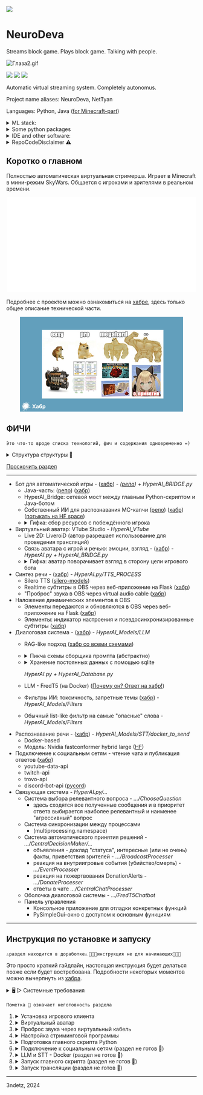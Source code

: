 [<img src="https://img.shields.io/badge/Habr-%D0%A7%D0%B8%D1%82%D0%B0%D1%82%D1%8C-%23000000?style=for-the-badge&link=https://habr.com/ru/articles/812387&logo=habr&logoColor=%23FFFFFF&labelColor=%2365A3BE"/>](https://habr.com/ru/articles/812387/)

# NeuroDeva

Streams block game. Plays block game. Talking with people.

![Глаза2.gif](.github/Глаза2.gif)

[<img src="https://img.shields.io/youtube/channel/views/UCy6HXAVZo3X9W3q9SrCPInQ?style=flat&label=youtube-views&link=https%3A%2F%2Fwww.youtube.com%2F%40NetTyan"/>](https://www.youtube.com/@NetTyan)
[<img src="https://img.shields.io/github/stars/3ndetz/AutoClef?style=flat&label=game-bot-repo&link=https%3A%2F%2Fgithub.com%2F3ndetz%2FAutoClef"/>](https://github.com/3ndetz/autoclef)
[<img src="https://img.shields.io/twitch/status/neurodeva?style=flat&link=https%3A%2F%2Fwww.twitch.tv%2Fneurodeva"/>](https://www.twitch.tv/neurodeva)

Automatic virtual streaming system. Completely autonomus.

Project name aliases: NeuroDeva, NetTyan

Languages: Python, Java ([for Minecraft-part](https://github.com/3ndetz/autoclef))

<details><summary>ML stack:</summary>

- NLP
  - Speech
    - TTS
    - STT
  - generative: T5 LLM
    - dialog system
  - classification: BERT (modified, multiple)
    - toxic detection
    - phrase type classification
- CV (MC captcha resolver)
  - keras-ocr
  - onnx
</details>

<details><summary>Some python packages</summary>

- torch
- multiprocessing
- multithreading
- flask
- websocket
- asyncio
- pysimplegui
- py4j
- sqlite
- tensorflow (a bit)
- and more, of course...
</details>

<details><summary>IDE and other software:</summary>

- JB PyCharm Community and Intellij Idea
- OBS
- VTube Studio
- Docker Desktop (WSL)
- Made on Windows 10
</details>

<details><summary>RepoCodeDisclaimer ⚠️</summary>

The "code" presented in the repository is mostly for prototyping. It should not be considered as a sample, it can be useful only to those who will be interested in repeating my experience, and not for "seekers of other people's mistakes" =)

The emphasis was on the fact that in the shortest possible time to make a project that can really impress someone and once again prove the fact that everything is possible 💪

In the code you can see huge commented out dumps, don't pay attention, because I had a choice to publish the code or not. I didn't format it in any way and didn't prepare it for publishing, so I didn't hesitate to leave crutches and other nasty things in there, like debug prints. However, I did format some things, but only the most attentive will notice this "feature".

</details>

## Коротко о главном

Полностью автоматическая виртуальная стримерша. Играет в Minecraft в мини-режим SkyWars. Общается с игроками и зрителями в реальном времени.

<div align="center">
	<a href="https://habr.com/ru/articles/812387/">
		<img src=".github/header.svg" width="500" height="250" alt="">
	</a>
</div>

Подробнее с проектом можно ознакомиться на [хабре](https://habr.com/ru/articles/812387/), здесь только общее описание технической части.

<div align="center">
	<a href="https://habr.com/ru/articles/812387/">
		<img src=".github/portfolio-details-2.jpg" height="250"/>
	</a>
</div>

## ФИЧИ

```
Это что-то вроде списка технологий, фич и содержания одновременно =)
```

<details><summary>Структура структуры 📘</summary>

Формат: Название - ([ссылки](#ФИЧИ)) - _связанные файлы в репозитории, путь_

Ссылки:
- ([хабр](https://habr.com/ru/articles/812387/)): соответствующий раздел статьи на Хабре для подробностей по разработке (для удобства в ней также есть своя [навигация](https://habr.com/ru/articles/812387/#Portal)). 
- (репо): ссылка на другой репозиторий в GitHub
</details>

[Проскочить раздел](#инструкция-по-установке-и-запуску)

---

- Бот для автоматической игры - ([хабр](https://habr.com/ru/articles/812387/#CodeDisclaimer)) - _([репо](https://github.com/3ndetz/autoclef))_ + _HyperAI_BRIDGE.py_
   - Java-часть: ([репо](https://github.com/3ndetz/autoclef)) ([хабр](https://habr.com/ru/articles/812387/#CodeDisclaimer))
   - HyperAI_Bridge: сетевой мост между главным Python-скриптом и Java-ботом
   - Собственный ИИ для распознавания MC-капчи ([репо](https://github.com/3ndetz/MapResolverMC)) ([хабр](https://habr.com/ru/articles/812387/#MCMapCaptchaSolver)) ([потыкать на HF space](https://huggingface.co/spaces/3ndetz/mc_map_resolver))
   - <details><summary>Гифка: сбор ресурсов с побеждённого игрока</summary>
         <img src="https://habrastorage.org/getpro/habr/upload_files/f83/1ff/61c/f831ff61cf2cdd8d5b68b10e8dd9a8a5.gif" height="250"/>
      </details>
- Виртуальный аватар: VTube Studio - _HyperAI_VTube_
   - Live 2D: LiveroiD (автор разрешает использование для проведения трансляций)
   - Связь аватара с игрой и речью: эмоции, взгляд - ([хабр](https://habr.com/ru/articles/812387/#MineEyeBridge)) - _HyperAI.py + HyperAI_BRIDGE.py_
   - <details><summary>Гифка: аватар поворачивает взгляд в сторону цели игрового бота</summary>
         <img src=".github/Глаза2.gif" height="250"/>
      </details>
- Синтез речи - ([хабр](https://habr.com/ru/articles/812387/#AnotherCode)) - _HyperAI.py/TTS_PROCESS_
   - Silero TTS ([silero-models](https://github.com/snakers4/silero-models))
   - Realtime субтитры в OBS через веб-приложение на Flask ([хабр](https://habr.com/ru/articles/812387/#AnotherCode))
   - "Проброс" звука в OBS через virtual audio cable ([хабр](https://habr.com/ru/articles/812387/#AnotherCode))
- Наложение динамических элементов в OBS 
   - Элементы передаются и обновляются в OBS через веб-приложение на Flask ([хабр](https://habr.com/ru/articles/812387/#AnotherCode))
   - Элементы: индикатор настроения и псевдосинхронизированные субтитры ([хабр](https://habr.com/ru/articles/812387/#AnotherCode))
- Диалоговая система - ([хабр](https://habr.com/ru/articles/812387/#ChatSystem)) - _HyperAI_Models/LLM_
   - RAG-like подход ([хабр со всеми схемами](https://habr.com/ru/articles/812387/#ДиалоговаяСхема))
   - <details><summary>Пикча схемы сборщика промпта (абстрактно)</summary>
         <img src="https://habrastorage.org/getpro/habr/upload_files/18b/a93/94f/18ba9394f9b6cfc7b67c9bd74f44ec93.jpg" height="500"/>
      </details>
   - <details><summary>Хранение постоянных данных с помощью sqlite</summary>
         <img src="https://habrastorage.org/getpro/habr/upload_files/304/fe2/401/304fe240195c033080477044fbe1d310.png" height="400"/>
      </details>  
     
     _HyperAI.py + HyperAI_Database.py_
   - LLM - FredT5 (на Docker) ([Почему он? Ответ на хабр!](https://habr.com/ru/articles/812387/#GptCry))
   - Фильтры ИИ: токсичность, запретные темы ([хабр](https://habr.com/ru/articles/812387/#ФильтрацияДемо)) - _HyperAI_Models/Filters_
   - Обычный list-like фильтр на самые "опасные" слова - _HyperAI_Models/Filters_
- Распознавание речи - ([хабр](https://habr.com/ru/articles/812387/#AnotherCode)) - _HyperAI_Models/STT/docker_to_send_
   - Docker-based
   - Модель: Nvidia fastconformer hybrid large ([HF](https://huggingface.co/nvidia/stt_ru_fastconformer_hybrid_large_pc))
- Подключение к социальным сетям - чтение чата и публикация ответов ([хабр](https://habr.com/ru/articles/812387/#AnotherCode))
   - youtube-data-api
   - twitch-api
   - trovo-api
   - discord-bot-api ([pycord](https://pycord.dev/))
- Связующая система - _HyperAI.py/..._
  - Система выбора релевантного вопроса - _.../ChooseQuestion_
    - здесь сходятся все полученные сообщения и в приоритет ответа выбирается наиболее релевантный и наименее "агрессивный" вопрос
  - Система синхронизации между процессами
    - (multiprocessing.namespace)
  - Система автоматического принятия решений - _.../CentralDecisionMaker/..._
    - объявления - доклад "статуса", интересные (или не очень) факты, приветствия зрителей - _.../BroadcastProcesser_
    - реакция на внутриигровые события (убийство/смерть) - _.../EventProcesser_
    - реакция на пожертвования DonationAlerts - _.../DonateProcesser_
    - ответы в чате _.../CentralChatProcesser_
  - Оболочка диалоговой системы -  _.../FredT5Chatbot_
  - Панель управления
    - Консольное приложение для отладки конкретных функций
    - PySimpleGui-окно с доступом к основным функциям

---

## Инструкция по установке и запуску
```⚠️раздел находится в доработке⚠️```
```👨🏻‍💻инструкция не для начинающих👨🏻‍💻```

Это просто краткий гайдлайн, настоящая инструкция будет делаться позже если будет востребована. Подробности некоторых моментов можно вычерпнуть из [хабра](https://habr.com/ru/articles/812387/).

<details><summary>🖥️ ▷ Системные требования</summary>

| Характеристика                     | Рекомендуется | Минимально |
|------------------------------------|---------------|------------|
| ОС                                 | Windows       | -          |
| ОЗУ                                | 48            | 16         |
| Видеопамять                        | 24            | 4          |
| Версия Python                      | 3.9.7         | -          |
| Дополнителньое <br/>место на диске | 60 Гб         | 30 Гб      |

    При любых других характеристиках ПК работа автоматической системы не гарантирована.

</details>

```Пометка 🚧 означает неготовность раздела```

1. <details><summary>Установка игрового клиента</summary> 
   
   1. Установите Minecraft версии 1.18 и скачайте [последний релиз](https://github.com/3ndetz/autoclef/releases) Java-бота. 
   2. Установите загрузчик модов [Fabric](https://minecraft-inside.ru/mods/94668-fabric.html) для вашего Minecraft. 
   3. [Переместите](https://docs.fabricmc.net/ru_ru/players/installing-mods) .jar файл в папку .minecraft/mods. 
    </details>

2. <details><summary>Виртуальный аватар</summary> 
    
    1. Начало: установка модели
       1. Установите VTubeStudio, например, со [Steam](https://store.steampowered.com/app/1325860/VTube_Studio/).
       2. Установите модель, которая вам понравится. Автор использовал LiveroID, куча крутых моделей есть в Steam Workshop, можно ставить прямо оттуда.
       3. [Выберите нужную модель](https://www.yandex.ru/search/?text=%D0%BA%D0%B0%D0%BA+%D0%B2%D1%8B%D0%B1%D1%80%D0%B0%D1%82%D1%8C+%D0%BC%D0%BE%D0%B4%D0%B5%D0%BB%D1%8C+vtube+studio&lr=62) в VTube Studio.
    2. Установка взаимодействия с Python-скриптом.
       1. Включите VTube Studio Plugins API на порте 8001.
          - Позже, при запуске главного скрипта, вам нужно будет разрешить подключающийся к VtubeStudio плагин "test", выйдет диалоговое окно.
       2. Настройте липсинк
          1. Установите настройки, у меня такие:
          2. <img alt="img.png" height="200" src=".github/img.png"/>
          3. Выберите устройство звука, через которое будет проходить выводиться TTS вашего персонажа. 
             - Я использовал виртуальный аудио кабель, но с помощью него надо пробросить звук по пути tts процесс-vtube-obs
    </details>
3. <details><summary>Проброс звука через виртуальный кабель</summary>  
   
   1. Установите виртуальный кабель, например, [VB-Audio](https://vb-audio.com/Cable/VirtualCables.htm) и перезагрузитесь
      1. Установите в настройках виртуального кабеля (всех возможных, и в разделе динамиков, и в разделе микрофона) пресет "2 канала, 16 бит, 48 000 Гц".
         - Если на Windows, то настройки будут в панели управления звуковыми устройствами
         - В любом случае надо изменить настройки и в самой программе кабеля. На Windows она обычно устанавливается в _Диск/Program Files/VB/CABLE-A/VBCABLE_ControlPanel.exe_
           
         - <img alt="img_1.png" height="200" src=".github/img_1.png"/>
      2. По умолчанию этот скрипт заточен под VB-Cable A.
         - Если вы не устанавливали несколько кабелей, вам придётся в HyperAI.py сменить имя звукового устройства на то, которое используете вы для проброса звука.
   </details>
4. <details><summary>Настройка стриминговой программы</summary>  
   
   1. Для проведения трансляций скачайте и установите [OBS](https://obsproject.com/).
   2. Создайте 2 сцены - NetTyan и NetTyanDisclaimer.
      - они нужны для корректной работы главного скрипта
   3. В настройках аудио OBS выберите ранее настроенное и выбранное аудиоустройство
   4. Выведите персонажа на экран добавив источник вебкамера/VTubeStudioCam
   5. Добавьте субтитры с помощью источника "Браузер". В поле URL вбейте - http://localhost:5000/subtitles/
   6. Аналогично добавьте значки состояния системы: http://localhost:5000/info/
   7. Установите оставшиеся настройки OBS - ключ для трансляций, отрегулируйте звук на ваше усмотрение и т.д.
   8. Для поддержки функций управления трансляцией из скрипта включите OBS WebSocket Server: Сервис/Настройка сервера WebSocket.
      - Установите пароль и порт, и введите их в HyperAI_OBS.py.
         <img alt="img_3.png" height="200" src=".github/img_3.png"/>
   </details>
5. <details><summary>Подготовка главного скрипта Python</summary>
   
   1. Клонируйте (скачайте) этот репозиторий (github.com/3ndetz/NeuroDeva) - в любую папку на диске.
   2. Установите все зависимости Python из requirements.txt (лежит в корневой папке репозитория).
      - Для этого у вас должен быть установлен Python
        - Идеальная версия - 3.9.7, на ней работал автор
      - Автоматизировать скачку и установку библиотек вы сможете, используя IDE PyCharm Community для открытия этого репозитория.
        - В нём же автор запускал итоговую программу
        - Тип проекта в PyCharm выбирайте "venv", место для папки библиотек - корневая папка репозитория.
        - Версия Python: 3.9.7 (оптимальная)
   3. Отредактируйте затравки в HyperAI_Models/LLM/...
      1. Переместите из папки .../PROMPTS_HELP эти файлы в папку выше (LLM):
      2. .../LLMExamples.py
      3. .../prompts.py
      4. Отредактируйте string'и в .../prompts.py в соответствии со своими предпочтениями для затравки диалоговой модели.
      5. Используйте 2 символа "#" для активации перетусовочного механизма.
         - Например, текст "#игривый лось#" при выдаче модели будет рандомно перетусован в один из двух вариантов:
           - "игривый лось"
           - "лось игривый".
      6. Отредактируйте большие string'и в .../LLMExamples.py аналогично (вашим предпочтениям)
   4. Изменение переменных (конфигурация)
      1. Поменяйте список ников в HyperAI.py/botNicknames на те, которые ваш персонаж будет использовать в игре и в социальных сетях
      2. Создайте в корневой папке репозитория файл HyperAI_Secrets.py и добавьте туда строковые переменные DiscordToken, DockerAuthKey, TrovoClientID, TrovoAccessToken, Razrabs и OBS_WS_PASSWORD.
      3. Создайте в папке HyperAI_Docker/other файл HyperAI_DockerSecrets.py и введите туда DockerAuthKey = b"ваш_пароль_к_docker". То же значение той же переменной установите в HyperAI_Secrets.py из предыдущего шага.
   </details>

6. <details><summary>Подключение к социальным сетям (раздел не готов 🚧)</summary>

    Если кратко, то надо открыть разраб панель в google dev console, discord. В гугл подключить youtube-data-api-v3, получить все секретные токены закинуть их в папку HyperAI_Social/youtube. В той же папке + HyperAI_YT сменить все токены/id каналов на свои. Подробнее распишу позже, если это понадобится!
   </details>
7. <details><summary>LLM и STT - Docker (раздел не готов 🚧)</summary>

   1. Скачайте и установите Docker Desktop. Если вы на Windows, включите в нём поддержку WSL (загуглите, если не найдёте в настройках).
   2. Отдельно запустите с помощью Python файл HyperAI_Docker.py и дождитесь окончания работы скрипта. Он установит нужный Docker-контейнер.
   </details>
8. <details><summary>Запуск главного скрипта (раздел не готов 🚧)</summary>
    
   1. Убедитесь, что все предыдущие шаги настройки выполнены в полном объёме.
   2. Запустите Minecraft 1.18 с установленным клиентом. Установите ваш ник, который вы указали в коде ранее.
   3. Запустите docker_reciever.py
      - Откройте терминал созданного контейнера в Docker Desktop
      - Введите `"python docker_reciever.py"` (без "кавычек")
      - Дождитесь окончания загрузки STT и LLM
   4. Запустите Python-скрипт HyperAI.py
      - Дождитесь открытия панели управления
   </details>
9. <details><summary>Запуск трансляции (раздел не готов 🚧)</summary>
   
   1. Выполните все шаги из предыдущего пункта "Запуск главного скрипта"
   2. Подключитесь к нужному серверу Minecraft с запущенного клиента
      - Полностью автоматическая игра в SkyWars поддерживается на данный момент только на MusteryWorld, но там новая капчу, придётся её ввести вручную
      - Вы можете использовать другие сервера со SkyWars с запуском вручную:
        - подключайтесь к нужной игре
        - дожидайтесь запуска
        - вводите команду @test killall для включения терминатора
   3. Запустите стриминговую программу OBS и убедитесь, что всё работает
   4. Нажмите кнопку запуска в gui-окне скрипта
   </details>




---
3ndetz, 2024
